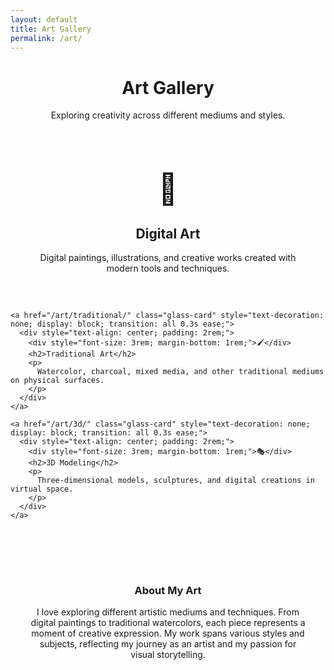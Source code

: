 ```yaml
---
layout: default
title: Art Gallery
permalink: /art/
---
```


<div class="main-content">
  <div class="glass-container container">
    <div class="glass-card">
  <header style="text-align: center; margin-bottom: 3rem;">
    <h1>Art Gallery</h1>
    <p>Exploring creativity across different mediums and styles.</p>
  </header>

  <div class="tile-grid" style="margin-bottom: 3rem;">
    <a href="/art/digital/" class="glass-card" style="text-decoration: none; display: block; transition: all 0.3s ease;">
      <div style="text-align: center; padding: 2rem;">
        <div style="font-size: 3rem; margin-bottom: 1rem;">🎨</div>
        <h2>Digital Art</h2>
        <p>
          Digital paintings, illustrations, and creative works created with modern tools and techniques.
        </p>
      </div>
    </a>

    <a href="/art/traditional/" class="glass-card" style="text-decoration: none; display: block; transition: all 0.3s ease;">
      <div style="text-align: center; padding: 2rem;">
        <div style="font-size: 3rem; margin-bottom: 1rem;">🖌️</div>
        <h2>Traditional Art</h2>
        <p>
          Watercolor, charcoal, mixed media, and other traditional mediums on physical surfaces.
        </p>
      </div>
    </a>

    <a href="/art/3d/" class="glass-card" style="text-decoration: none; display: block; transition: all 0.3s ease;">
      <div style="text-align: center; padding: 2rem;">
        <div style="font-size: 3rem; margin-bottom: 1rem;">🎭</div>
        <h2>3D Modeling</h2>
        <p>
          Three-dimensional models, sculptures, and digital creations in virtual space.
        </p>
      </div>
    </a>
  </div>

  <div class="glass-panel" style="text-align: center; padding: 2rem;">
    <h3>About My Art</h3>
    <p style="margin: 0; max-width: 800px; margin: 0 auto;">
      I love exploring different artistic mediums and techniques. From digital paintings to traditional watercolors, 
      each piece represents a moment of creative expression. My work spans various styles and subjects, 
      reflecting my journey as an artist and my passion for visual storytelling.
    </p>
  </div>
</div>
  </div>
</div> 